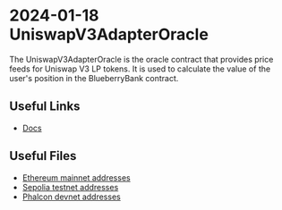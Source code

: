 # 2024-01-18 UniswapV3AdapterOracle

The UniswapV3AdapterOracle is the oracle contract that provides price feeds for Uniswap V3 LP tokens. It is used to calculate the value of the user's position in the BlueberryBank contract.

## Useful Links

- [Docs](https://docs.blueberry.garden/developer-guides/contracts/oracle/introduction)

## Useful Files

- [Ethereum mainnet addresses](./output/mainnet.json)
- [Sepolia testnet addresses](./output/sepolia.json)
- [Phalcon devnet addresses](./output/phalcon.json)
